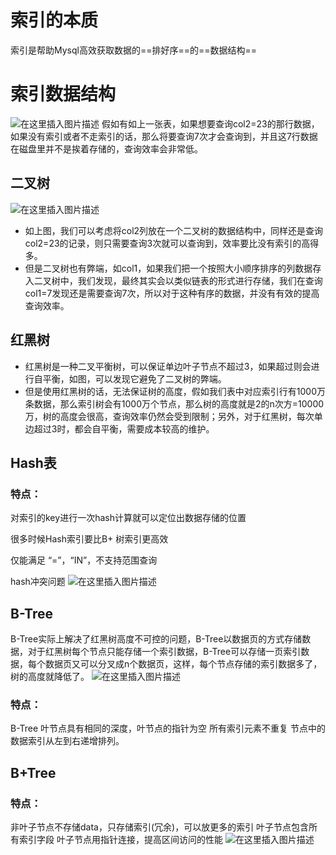 ﻿# 索引的本质

索引是帮助Mysql高效获取数据的==排好序==的==数据结构==

# 索引数据结构
![在这里插入图片描述](https://img-blog.csdnimg.cn/20210628173241991.png)
假如有如上一张表，如果想要查询col2=23的那行数据，如果没有索引或者不走索引的话，那么将要查询7次才会查询到，并且这7行数据在磁盘里并不是挨着存储的，查询效率会非常低。

## 二叉树
![在这里插入图片描述](https://img-blog.csdnimg.cn/20210628173314654.png?x-oss-process=image/watermark,type_ZmFuZ3poZW5naGVpdGk,shadow_10,text_aHR0cHM6Ly9ibG9nLmNzZG4ubmV0L3dlaXhpbl80MDI0Mzg5NA==,size_16,color_FFFFFF,t_70)


- 如上图，我们可以考虑将col2列放在一个二叉树的数据结构中，同样还是查询col2=23的记录，则只需要查询3次就可以查询到，效率要比没有索引的高得多。
- 但是二叉树也有弊端，如col1，如果我们把一个按照大小顺序排序的列数据存入二叉树中，我们发现，最终其实会以类似链表的形式进行存储，我们在查询col1=7发现还是需要查询7次，所以对于这种有序的数据，并没有有效的提高查询效率。

## 红黑树

- 红黑树是一种二叉平衡树，可以保证单边叶子节点不超过3，如果超过则会进行自平衡，如图，可以发现它避免了二叉树的弊端。
- 但是使用红黑树的话，无法保证树的高度，假如我们表中对应索引行有1000万条数据，那么索引树会有1000万个节点，那么树的高度就是2的n次方=10000万，树的高度会很高，查询效率仍然会受到限制；另外，对于红黑树，每次单边超过3时，都会自平衡，需要成本较高的维护。

## Hash表

### 特点：

对索引的key进行一次hash计算就可以定位出数据存储的位置

很多时候Hash索引要比B+ 树索引更高效

仅能满足 “=”，“IN”，不支持范围查询

hash冲突问题
![在这里插入图片描述](https://img-blog.csdnimg.cn/20210628173402954.png?x-oss-process=image/watermark,type_ZmFuZ3poZW5naGVpdGk,shadow_10,text_aHR0cHM6Ly9ibG9nLmNzZG4ubmV0L3dlaXhpbl80MDI0Mzg5NA==,size_16,color_FFFFFF,t_70)

## B-Tree

B-Tree实际上解决了红黑树高度不可控的问题，B-Tree以数据页的方式存储数据，对于红黑树每个节点只能存储一个索引数据，B-Tree可以存储一页索引数据，每个数据页又可以分叉成n个数据页，这样，每个节点存储的索引数据多了，树的高度就降低了。
![在这里插入图片描述](https://img-blog.csdnimg.cn/20210628173424117.png?x-oss-process=image/watermark,type_ZmFuZ3poZW5naGVpdGk,shadow_10,text_aHR0cHM6Ly9ibG9nLmNzZG4ubmV0L3dlaXhpbl80MDI0Mzg5NA==,size_16,color_FFFFFF,t_70)

### 特点：

B-Tree
叶节点具有相同的深度，叶节点的指针为空
所有索引元素不重复
节点中的数据索引从左到右递增排列。

## B+Tree

### 特点：

非叶子节点不存储data，只存储索引(冗余)，可以放更多的索引
叶子节点包含所有索引字段
叶子节点用指针连接，提高区间访问的性能
![在这里插入图片描述](https://img-blog.csdnimg.cn/20210628173443567.png?x-oss-process=image/watermark,type_ZmFuZ3poZW5naGVpdGk,shadow_10,text_aHR0cHM6Ly9ibG9nLmNzZG4ubmV0L3dlaXhpbl80MDI0Mzg5NA==,size_16,color_FFFFFF,t_70)

## 
